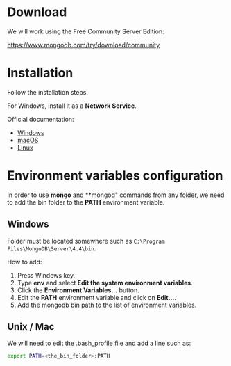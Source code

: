 # Download

We will work using the Free Community Server Edition:

https://www.mongodb.com/try/download/community

# Installation

Follow the installation steps.

For Windows, install it as a **Network Service**.

Official documentation:

- [Windows](https://docs.mongodb.com/manual/tutorial/install-mongodb-on-windows/)
- [macOS](https://docs.mongodb.com/manual/tutorial/install-mongodb-on-os-x/)
- [Linux](https://docs.mongodb.com/manual/administration/install-on-linux/)

# Environment variables configuration

In order to use **mongo** and **mongod" commands from any folder, we need to add the bin folder to the **PATH** environment variable.

## Windows

Folder must be located somewhere such as ``C:\Program Files\MongoDB\Server\4.4\bin``.

How to add:

1. Press Windows key.
2. Type **env** and select **Edit the system environment variables**.
3. Click the **Environment Variables...** button.
4. Edit the **PATH** environment variable and click on **Edit...**.
7. Add the mongodb bin path to the list of environment variables.

## Unix / Mac

We will need to edit the .bash_profile file and add a line such as:

```bash
export PATH=<the_bin_folder>:PATH
```






